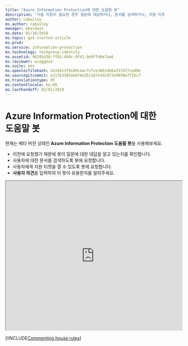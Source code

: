 ```yaml
---
title: "Azure Information Protection에 대한 도움말 봇"
description: "기술 지원이 필요한 경우 질문에 대답하거나, 문서를 검색하거나, 지원 티켓을 열 수 있는 Azure Information Protection에 대한 도움말 봇입니다."
author: cabailey
ms.author: cabailey
manager: mbaldwin
ms.date: 01/30/2018
ms.topic: get-started-article
ms.prod: 
ms.service: information-protection
ms.technology: techgroup-identity
ms.assetid: 98105d30-ff81-4b9c-9f41-9e9ffd6e7aa6
ms.reviewer: esaggese
ms.suite: ems
ms.openlocfilehash: 2e34913f9189c4ec7cfce3861db6a3374f7ced0e
ms.sourcegitcommit: e21fb3385de6f0e251167e5dc973e90f0e7f2bcf
ms.translationtype: HT
ms.contentlocale: ko-KR
ms.lasthandoff: 02/01/2018
---
```

# <a name="help-bot-for-azure-information-protection"></a>Azure Information Protection에 대한 도움말 봇

현재는 베타 버전 상태인 **Azure Information Protection 도움말 봇**을 사용해보세요.

- 이전에 요청했기 때문에 봇이 질문에 대한 대답을 알고 있는지를 확인합니다.
- 사용자에 대한 문서를 검색하도록 봇에 요청합니다.
- 사용자에게 지원 티켓을 열 수 있도록 봇에 요청합니다.
- **사용자 의견**을 입력하여 이 봇이 유용한지를 알려주세요.


<iframe width="560" height="475" src="https://webchat.botframework.com/embed/AIPformalBOT?s=SwZOTnCyj6w.cwA.zYE.Wdf87z08R7NHjtaev84v0nLC0urEfQJ2_5bUgvtIR9Q"></iframe>


[!INCLUDE[Commenting house rules](../includes/houserules.md)]
